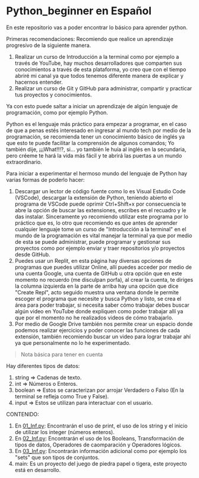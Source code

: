 # Python_beginner en Español
En este repositorio vas a poder encontrar lo básico para aprender python.

Primeras recomendaciones: 
Recomiendo que realice un aprendizaje progresivo de la siguiente manera.
1. Realizar un curso de Introducción a la terminal como por ejemplo a través de YouTube, hay muchos desarrolladores que comparten sus conocimientos a través de esta plataforma, yo creo que con el tiempo abriré mi canal ya que todos tenemos diferente manera de explicar y hacernos entender.
2. Realizar un curso de Git y GitHub para administrar, compartir y practicar tus proyectos y conocimientos.

Ya con esto puede saltar a iniciar un aprendizaje de algún lenguaje de programación, como por ejemplo Python.

Python es el lenguaje más práctico para empezar a programar, en el caso de que a penas estés interesado en ingresar al mundo tech por medio de la programación, se recomienda tener un conocimiento básico de inglés ya que esto te puede facilitar la comprensión de algunos comandos; Yo también dije, ¡¡¡What!!!?, si... yo también le huía al inglés en la secundaria, pero créeme te hará la vida más fácil y te abrirá las puertas a un mundo extraordinario.

Para iniciar a experimentar el hermoso mundo del lenguaje de Python hay varias formas de poderlo hacer:
1. Descargar un lector de código fuente como lo es Visual Estudio Code (VSCode), descargar la extensión de Python, teniendo abierto el programa de VSCode puede oprimir Ctrl+Shift+x por consecuencia te abre la opción de buscar las extensiones, escribes en el recuadro y le das instalar. Sinceramente yo recomiendo utilizar este programa por lo práctico que es, lo otro que recomiendo es que antes de aprender cualquier lenguaje tome un curso de "Introducción a la terminal" en el mundo de la programación es vital manejar la terminal ya que por medio de esta se puede administrar, puede programar y gestionar sus proyectos como por ejemplo enviar y traer repositorios y/o proyectos desde GitHub.
2. Puedes usar un Replit, en esta página hay diversas opciones de programas que puedes utilizar Online, allí puedes acceder por medio de una cuenta Google, una cuenta de GitHub u otra opción que en este momento no recuerdo (me disculpan porfa), al crear la cuenta, te diriges la columna izquierda en la parte de arriba hay una opción que dice "Create Repl", acto seguido muestra una ventana donde le permite escoger el programa que necesite y busca Python y listo, se crea el área para poder trabajar, si necesita saber cómo trabajar debes buscar algún video en YouTube donde expliquen como poder trabajar allí ya que por el momento no he realizados videos de cómo trabajarlo.
3. Por medio de Google Drive también nos permite crear un espacio donde podemos realizar ejercicios y poder conocer las funciones de cada extensión, también recomiendo buscar un video para lograr trabajar ahí ya que personalmente no lo he experimentado.

>Nota básica para tener en cuenta

Hay diferentes tipos de datos:
1. string => Cadenas de texto.
2. int => Números o Enteros.
3. boolean => Estos se caracterizan por arrojar Verdadero o Falso (En la terminal se refleja como True y False).
4. input => Estos se utilizan para interactuar con el usuario.

CONTENIDO:
1. En [01_Inf.py](https://github.com/NelGoIngDev/Python_beginner/blob/main/01_Inf.py): Encontrarán el uso de print, el uso de los string y el inicio de utilizar los integer (números enteros).
2. En [02_Inf.py](https://github.com/NelGoIngDev/Python_beginner/blob/main/02_Inf.py): Encontrarán el uso de los Booleans, Transformación de tipos de datos, Operadores de caomparación y Operadores lógicos.
3. En [03_Inf.py](https://github.com/NelGoIngDev/Python_beginner/blob/main/03_Inf.py): Encontrarán información adicional como por ejemplo los "sets" que son tipos de conjuntos.
4. main: Es un proyecto del juego de piedra papel o tigera, este proyecto está en desarrollo.
